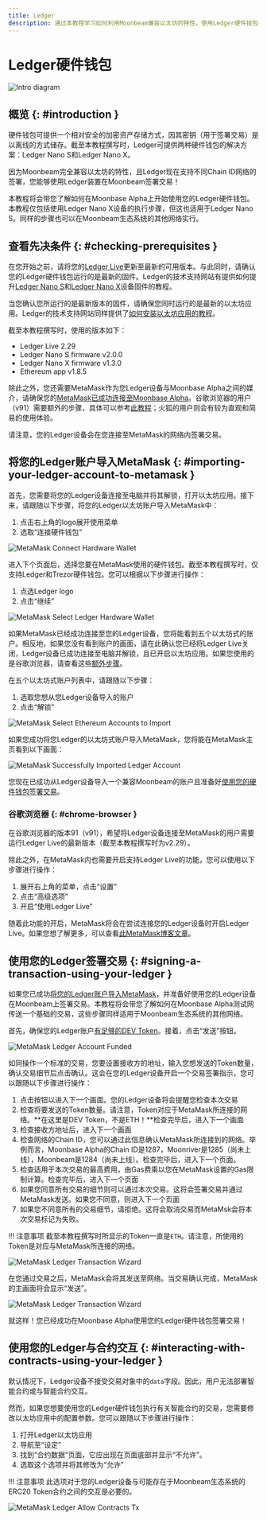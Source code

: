 ```yaml
---
title: Ledger
description: 通过本教程学习如何利用Moonbeam兼容以太坊的特性，使用Ledger硬件钱包在Moonbeam内签署交易
---
```


# Ledger硬件钱包

![Intro diagram](/images/ledger/ledger-banner.png)

## 概览 {: #introduction } 

硬件钱包可提供一个相对安全的加密资产存储方式，因其密钥（用于签署交易）是以离线的方式储存。截至本教程撰写时，Ledger可提供两种硬件钱包的解决方案：Ledger Nano S和Ledger Nano X。

因为Moonbeam完全兼容以太坊的特性，且Ledger现在支持不同Chain ID网络的签署，您能够使用Ledger装置在Moonbeam签署交易！

本教程将会带您了解如何在Moonbase Alpha上开始使用您的Ledger硬件钱包。本教程仅包括使用Ledger Nano X设备的执行步骤，但这也适用于Ledger Nano S。同样的步骤也可以在Moonbeam生态系统的其他网络实行。

## 查看先决条件 {: #checking-prerequisites } 

在您开始之前，请将您的[Ledger Live](https://www.ledger.com/ledger-live/download)更新至最新的可用版本。与此同时，请确认您的Ledger硬件钱包运行的是最新的固件。Ledger的技术支持网站有提供如何提升[Ledger Nano S](https://support.ledger.com/hc/en-us/articles/360002731113-Update-Ledger-Nano-S-firmware)和[Ledger Nano X](https://support.ledger.com/hc/en-us/articles/360013349800-Update-Ledger-Nano-X-firmware)设备固件的教程。

当您确认您所运行的是最新版本的固件，请确保您同时运行的是最新的以太坊应用。Ledger的技术支持网站同样提供了[如何安装以太坊应用的教程](https://support.ledger.com/hc/en-us/articles/360009576554-Ethereum-ETH-)。

截至本教程撰写时，使用的版本如下：

 - Ledger Live 2.29
 - Ledger Nano S firmware v2.0.0
 - Ledger Nano X firmware v1.3.0
 - Ethereum app v1.8.5

除此之外，您还需要MetaMask作为您Ledger设备与Moonbase Alpha之间的媒介，请确保您的[MetaMask已成功连接至Moonbase Alpha](/integrations/wallets/metamask/)。谷歌浏览器的用户（v91）需要额外的步骤，具体可以参考[此教程](#谷歌浏览器)；火狐的用户则会有较为直观和简易的使用体验。

请注意，您的Ledger设备会在您连接至MetaMask的网络内签署交易。

## 将您的Ledger账户导入MetaMask {: #importing-your-ledger-account-to-metamask } 

首先，您需要将您的Ledger设备连接至电脑并将其解锁，打开以太坊应用。接下来，请跟随以下步骤，将您的Ledger以太坊账户导入MetaMask中：

 1. 点击右上角的logo展开使用菜单
 2. 选取“连接硬件钱包“

![MetaMask Connect Hardware Wallet](/images/ledger/ledger-images1.png)

进入下个页面后，选择您要在MetaMask使用的硬件钱包。截至本教程撰写时，仅支持Ledger和Trezor硬件钱包。您可以根据以下步骤进行操作：

 1. 点选Ledger logo
 2. 点击“继续”

![MetaMask Select Ledger Hardware Wallet](/images/ledger/ledger-images2.png)

如果MetaMask已经成功连接至您的Ledger设备，您将能看到五个以太坊式的账户。相反地，如果您没有看到账户的画面，请在此确认您已经将Ledger Live关闭，Ledger设备已成功连接至电脑并解锁，且已开启以太坊应用。如果您使用的是谷歌浏览器，请查看这些[额外步骤](#谷歌浏览器)。

在五个以太坊式账户列表中，请跟随以下步骤：

 1. 选取您想从您Ledger设备导入的账户
 2. 点击“解锁”

![MetaMask Select Ethereum Accounts to Import](/images/ledger/ledger-images3.png)

如果您成功将您Ledger的以太坊式账户导入MetaMask，您将能在MetaMask主页看到以下画面：

![MetaMask Successfully Imported Ledger Account](/images/ledger/ledger-images4.png)

您现在已成功从Ledger设备导入一个兼容Moonbeam的账户且准备好[使用您的硬件钱包签署交易](#使用您的Ledger签署交易)。

### 谷歌浏览器 {: #chrome-browser } 

在谷歌浏览器的版本91（v91），希望将Ledger设备连接至MetaMask的用户需要运行Ledger Live的最新版本（截至本教程撰写时为v2.29）。

除此之外，在MetaMask内也需要开启支持Ledger Live的功能，您可以使用以下步骤进行操作：

 1. 展开右上角的菜单，点击“设置”
 2. 点击“高级选项”
 3. 开启“使用Ledger Live”

随着此功能的开启，MetaMask将会在尝试连接您的Ledger设备时开启Ledger Live。如果您想了解更多，可以查看[此MetaMask博客文章](https://metamask.zendesk.com/hc/en-us/articles/360020394612-How-to-connect-a-Trezor-or-Ledger-Hardware-Wallet)。

## 使用您的Ledger签署交易 {: #signing-a-transaction-using-your-ledger } 

如果您已成功[将您的Ledger账户导入MetaMask](#将您的Ledger账户导入MetaMask)，并准备好使用您的Ledger设备在Moonbeam上签署交易。本教程将会带您了解如何在Moonbase Alpha测试网传送一个基础的交易，这些步骤同样适用于Moonbeam生态系统的其他网络。

首先，确保您的Ledger账户[有足够的DEV Token](/getting-started/moonbase/faucet/)。接着，点击“发送”按钮。

![MetaMask Ledger Account Funded](/images/ledger/ledger-images5.png)

如同操作一个标准的交易，您要设置接收方的地址，输入您想发送的Token数量，确认交易细节后点击确认。这会在您的Ledger设备开启一个交易签署指示，您可以跟随以下步骤进行操作：

 1. 点击按钮以进入下一个画面。您的Ledger设备将会提醒您检查本次交易
 2. 检查将要发送的Token数量。请注意，Token对应于MetaMask所连接的网络。**在这里是DEV Token，不是ETH！**检查完毕后，进入下一个画面
 3. 检查接收方地址后，进入下一个画面
 4. 检查网络的Chain ID，您可以通过此信息确认MetaMask所连接到的网络。举例而言，Moonbase Alpha的Chain ID是1287，Moonriver是1285（尚未上线），Moonbeam是1284（尚未上线）。检查完毕后，进入下一个页面。
 5. 检查适用于本次交易的最高费用，由Gas费乘以您在MetaMask设置的Gas限制计算。检查完毕后，进入下一个页面
 6. 如果您同意所有交易的细节则可以通过本次交易。这将会签署交易并通过MetaMask发送。如果您不同意，则进入下一个页面
 7. 如果您不同意所有的交易细节，请拒绝。这将会取消交易而MetaMsk会将本次交易标记为失败。

!!! 注意事项
    截至本教程撰写时所显示的Token一直是`ETH`。请注意，所使用的Token是对应与MetaMask所连接的网络。

![MetaMask Ledger Transaction Wizard](/images/ledger/ledger-images6.png)

在您通过交易之后，MetaMask会将其发送至网络。当交易确认完成，MetaMask的主画面将会显示“发送”。

![MetaMask Ledger Transaction Wizard](/images/ledger/ledger-images7.png)

就这样！您已经成功在Moonbase Alpha使用您的Ledger硬件钱包签署交易！

## 使用您的Ledger与合约交互 {: #interacting-with-contracts-using-your-ledger } 

默认情况下，Ledger设备不接受交易对象中的`data`字段。因此，用户无法部署智能合约或与智能合约交互。

然而，如果您想要使用您的Ledger硬件钱包执行有关智能合约的交易，您需要修改以太坊应用中的配置参数。您可以跟随以下步骤进行操作：

 1. 打开Ledger以太坊应用
 2. 导航至“设定”
 3. 找到“合约数据“页面，它应出现在页面底部并显示“不允许”。
 4. 选取这个选项并将其修改为“允许”

!!! 注意事项
    此选项对于您的Ledger设备与可能存在于Moonbeam生态系统的ERC20 Token合约之间的交互是必要的。

![MetaMask Ledger Allow Contracts Tx](/images/ledger/ledger-images8.png)
